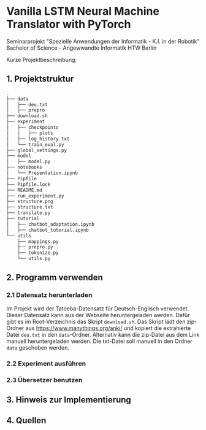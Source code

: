 # Vanilla LSTM Neural Machine Translator with PyTorch

Seminarprojekt "Spezielle Anwendungen der Informatik - K.I. in der Robotik"
Bachelor of Science - Angewwandte Informatik HTW Berlin

Kurze Projektbeschreibung:

## 1. Projektstruktur
``` bash
.
├── data
│   ├── deu.txt
│   ├── prepro
├── download.sh
├── experiment
│   ├── checkpoints
│   │   ├── plots
│   ├── log_history.txt
│   └── train_eval.py
├── global_settings.py
├── model
│   ├── model.py
├── notebooks
│   └── Presentation.ipynb
├── Pipfile
├── Pipfile.lock
├── README.md
├── run_experiment.py
├── structure.png
├── structure.txt
├── translate.py
├── tutorial
│   ├── chatbot_adaptation.ipynb
│   ├── chatbot_tutorial.ipynb
└── utils
    ├── mappings.py
    ├── prepro.py
    ├── tokenize.py
    └── utils.py
```

## 2. Programm verwenden

### 2.1 Datensatz herunterladen
Im Projekt wird der Tatoeba-Datensatz für Deutsch-Englisch verwendet.
Dieser Datensatz kann aus der Webseite heruntergeladen werden.
Dafür gibt es im Root-Verzeichnis das Skript `download.sh`. Das Skript lädt den zip-Ordner aus https://www.manythings.org/anki/ und kopiert die extrahierte Datei `deu.txt` in den `data`-Ordner. 
Alternativ kann die zip-Datei aus dem Link manuell heruntergeladen werden. Die txt-Datei soll manuell in den Ordner `data` geschoben werden.

### 2.2 Experiment ausführen
### 2.3 Übersetzer benutzen

## 3. Hinweis zur Implementierung
## 4. Quellen

